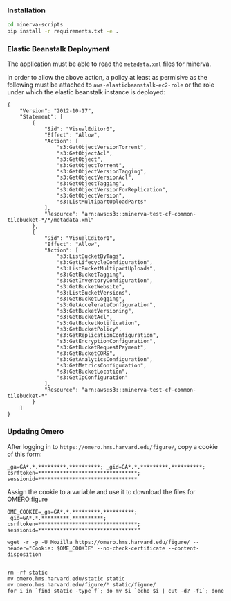### Installation

```bash
cd minerva-scripts
pip install -r requirements.txt -e .
```

### Elastic Beanstalk Deployment

The application must be able to read the `metadata.xml` files for minerva.


In order to allow the above action, a policy at least as permisive as the following must be attached to `aws-elasticbeanstalk-ec2-role` or the role under which the elastic beanstalk instance is deployed:

```
{
    "Version": "2012-10-17",
    "Statement": [
        {
            "Sid": "VisualEditor0",
            "Effect": "Allow",
            "Action": [
                "s3:GetObjectVersionTorrent",
                "s3:GetObjectAcl",
                "s3:GetObject",
                "s3:GetObjectTorrent",
                "s3:GetObjectVersionTagging",
                "s3:GetObjectVersionAcl",
                "s3:GetObjectTagging",
                "s3:GetObjectVersionForReplication",
                "s3:GetObjectVersion",
                "s3:ListMultipartUploadParts"
            ],
            "Resource": "arn:aws:s3:::minerva-test-cf-common-tilebucket-*/*/metadata.xml"
        },
        {
            "Sid": "VisualEditor1",
            "Effect": "Allow",
            "Action": [
                "s3:ListBucketByTags",
                "s3:GetLifecycleConfiguration",
                "s3:ListBucketMultipartUploads",
                "s3:GetBucketTagging",
                "s3:GetInventoryConfiguration",
                "s3:GetBucketWebsite",
                "s3:ListBucketVersions",
                "s3:GetBucketLogging",
                "s3:GetAccelerateConfiguration",
                "s3:GetBucketVersioning",
                "s3:GetBucketAcl",
                "s3:GetBucketNotification",
                "s3:GetBucketPolicy",
                "s3:GetReplicationConfiguration",
                "s3:GetEncryptionConfiguration",
                "s3:GetBucketRequestPayment",
                "s3:GetBucketCORS",
                "s3:GetAnalyticsConfiguration",
                "s3:GetMetricsConfiguration",
                "s3:GetBucketLocation",
                "s3:GetIpConfiguration"
            ],
            "Resource": "arn:aws:s3:::minerva-test-cf-common-tilebucket-*"
        }
    ]
}
```

### Updating Omero

After logging in to `https://omero.hms.harvard.edu/figure/`, copy a cookie of this form:

```
_ga=GA*.*.*********.**********; _gid=GA*.*.*********.**********; csrftoken=********************************; sessionid=********************************
```

Assign the cookie to a variable and use it to download the files for OMERO.figure
```
OME_COOKIE=_ga=GA*.*.*********.**********; _gid=GA*.*.*********.**********; csrftoken=********************************; sessionid=********************************"

wget -r -p -U Mozilla https://omero.hms.harvard.edu/figure/ --header="Cookie: $OME_COOKIE" --no-check-certificate --content-disposition


rm -rf static
mv omero.hms.harvard.edu/static static
mv omero.hms.harvard.edu/figure/* static/figure/
for i in `find static -type f`; do mv $i `echo $i | cut -d? -f1`; done
```
